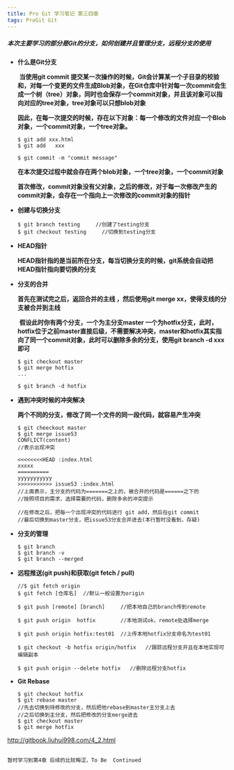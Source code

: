 ```yaml
---
title: Pro Git 学习笔记 第三四章
tags: ProGit Git
---
```

##### 本次主要学习的部分是Git的分支，如何创建并且管理分支，远程分支的使用

<!--more-->

- **什么是Git分支**

  ​	    **当使用git commit 提交某一次操作的时候，Git会计算某一个子目录的校验和，对每一个变更的文件生成Blob对象，在Git仓库中针对每一次commit会生成一个树（tree）对象，同时也会保存一个commit对象，并且该对象可以指向对应的tree对象，tree对象可以只想blob对象**

  ​		**因此，在每一次提交的时候，存在以下对象：每一个修改的文件对应一个Blob对象，一个commit对象，一个tree对象。**

  ```shell
  $ git add xxx.html
  $ git add   xxx
  
  $ git commit -m "commit message"
  ```

  **在本次提交过程中就会存在两个blob对象，一个tree对象，一个commit对象**

  **首次修改，commit对象没有父对象，之后的修改，对于每一次修改产生的commit对象，会存在一个指向上一次修改的commit对象的指针**

- **创建与切换分支**

  ```shell
  $ git branch testing     //创建了testing分支
  $ git checkout testing	 //切换到testing分支
  ```

- **HEAD指针** 

  ​		**HEAD指针指的是当前所在分支，每当切换分支的时候，git系统会自动把HEAD指针指向要切换的分支**

- **分支的合并**

  **首先在测试完之后，返回合并的主线 ，然后使用git merge xx，使得支线的分支被合并到主线**

  ​		**假设此时你有两个分支，一个为主分支master 一个为hotfix分支，此时，hotfix位于之前master直接后级，不需要解决冲突，master和hotfix其实指向了同一个commit对象，此时可以删除多余的分支，使用git branch -d xxx即可**

  ```shell
  $ git checkout master
  $ git merge hotfix
  ...
  
  $ git branch -d hotfix
  ```

- **遇到冲突时候的冲突解决**

  ​      **两个不同的分支，修改了同一个文件的同一段代码，就容易产生冲突**

  ```shell
  $ git cheeckout master
  $ git merge issue53
  CONFLICT(content)
  //表示出现冲突
  ```

  ```shell
  <<<<<<<<HEAD :index.html
  xxxxx
  ==========
  yyyyyyyyyyy
  >>>>>>>>>>> issue53 :index.html
  //上面表示，主分支的代码为=======之上的，被合并的代码是======之下的
  //按照项目的需求，选择需要的代码，删除多余的冲突提示
  
  //在修改之后，把每一个出现冲突的代码进行 git add，然后在git commit 
  //最后切换到master分支，把issue53分支合并进去(本行暂时没看到，存疑)
  ```

- **分支的管理**

  ```shell
  $ git branch
  $ git branch -v
  $ git branch --merged
  ```

- **远程推送(git push)和获取(git fetch / pull)**

  ```shell
  //$ git fetch origin  
  $ git fetch [仓库名]  //默认一般设置为origin
  
  $ git push [remote] [branch]     //把本地自己的branch传到remote
  
  $ git push origin  hotfix        //本地测试ok，remote处选择merge
  
  $ git push origin hotfix:test01  //上传本地hotfix分支命名为test01
  
  $ git checkout -b hotfix origin/hotfix   //跟踪远程分支并且在本地实现可编辑副本
  
  $ git push origin --delete hotfix   //删除远程分支hotfix
  
  ```

- **Git Rebase**

  ```shell
  $ git checkout hotfix
  $ git rebase master
  //先去切换到待修改的分支，然后把他rebase到master主分支上去
  //之后切换到主分支，然后把修改的分支merge进去
  $ git checkout master
  $ git merge hotfix
  
http://gitbook.liuhui998.com/4_2.html
  ```

  暂时学习到第4章 后续的比较晦涩，To Be  Continued
  
  